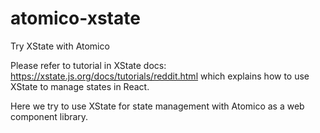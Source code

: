 # atomico-xstate
Try XState with Atomico

Please refer to tutorial in XState docs: https://xstate.js.org/docs/tutorials/reddit.html which explains how to use XState to manage states in React.

Here we try to use XState for state management with Atomico as a web component library.

